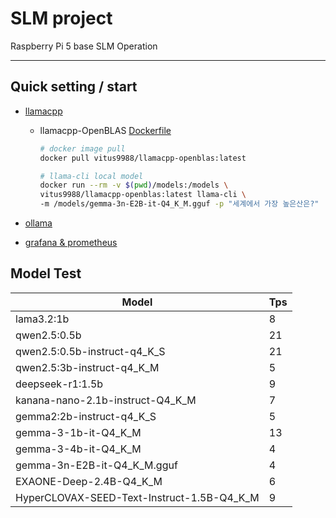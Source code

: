 # SLM project

Raspberry Pi 5 base SLM Operation

----

## Quick setting / start

- [llamacpp](base_setting/llamacpp.md)
  - llamacpp-OpenBLAS [Dockerfile](base_setting/docker/Dockerfile(llamacpp-OpenBLAS-Lite))
    
    ```sh
    # docker image pull
    docker pull vitus9988/llamacpp-openblas:latest

    # llama-cli local model
    docker run --rm -v $(pwd)/models:/models \
    vitus9988/llamacpp-openblas:latest llama-cli \
    -m /models/gemma-3n-E2B-it-Q4_K_M.gguf -p "세계에서 가장 높은산은?"
    ```
    
- [ollama](base_setting/ollama.md)
- [grafana & prometheus](base_setting/monitoring.md)

## Model Test

|Model|Tps|
|---|---|
|lama3.2:1b|8|
|qwen2.5:0.5b|21|
|qwen2.5:0.5b-instruct-q4_K_S|21|
|qwen2.5:3b-instruct-q4_K_M|5|
|deepseek-r1:1.5b|9|
|kanana-nano-2.1b-instruct-Q4_K_M|7|
|gemma2:2b-instruct-q4_K_S|5|
|gemma-3-1b-it-Q4_K_M|13|
|gemma-3-4b-it-Q4_K_M|4|
|gemma-3n-E2B-it-Q4_K_M.gguf|4|
|EXAONE-Deep-2.4B-Q4_K_M|6|
|HyperCLOVAX-SEED-Text-Instruct-1.5B-Q4_K_M|9|





